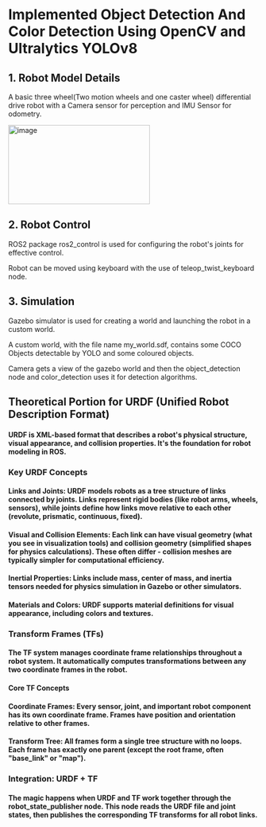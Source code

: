 # Implemented Object Detection And Color Detection Using OpenCV and Ultralytics YOLOv8

## 1. Robot Model Details

A basic three wheel(Two motion wheels and one caster wheel) differential drive robot with a Camera sensor for perception and IMU Sensor for odometry.

<img width="285" height="159" alt="image" src="https://github.com/user-attachments/assets/68bf383c-6d1a-4cd8-9e72-1a02f208d36b" />

## 2. Robot Control

ROS2 package ros2_control is used for configuring the robot's joints for effective control.

Robot can be moved using keyboard with the use of teleop_twist_keyboard node.

## 3. Simulation

Gazebo simulator is used for creating a world and launching the robot in a custom world.

A custom world, with the file name my_world.sdf, contains some COCO Objects detectable by YOLO and some coloured objects.

Camera gets a view of the gazebo world and then the object_detection node and color_detection uses it for detection algorithms.

## Theoretical Portion for URDF (Unified Robot Description Format)

#### URDF is XML-based format that describes a robot's physical structure, visual appearance, and collision properties. It's the foundation for robot modeling in ROS.

### Key URDF Concepts
#### Links and Joints: URDF models robots as a tree structure of links connected by joints. Links represent rigid bodies (like robot arms, wheels, sensors), while joints define how links move relative to each other (revolute, prismatic, continuous, fixed).
#### Visual and Collision Elements: Each link can have visual geometry (what you see in visualization tools) and collision geometry (simplified shapes for physics calculations). These often differ - collision meshes are typically simpler for computational efficiency.
#### Inertial Properties: Links include mass, center of mass, and inertia tensors needed for physics simulation in Gazebo or other simulators.
#### Materials and Colors: URDF supports material definitions for visual appearance, including colors and textures.

### Transform Frames (TFs)
#### The TF system manages coordinate frame relationships throughout a robot system. It automatically computes transformations between any two coordinate frames in the robot.
#### Core TF Concepts
#### Coordinate Frames: Every sensor, joint, and important robot component has its own coordinate frame. Frames have position and orientation relative to other frames.
#### Transform Tree: All frames form a single tree structure with no loops. Each frame has exactly one parent (except the root frame, often "base_link" or "map").

### Integration: URDF + TF
#### The magic happens when URDF and TF work together through the robot_state_publisher node. This node reads the URDF file and joint states, then publishes the corresponding TF transforms for all robot links.
